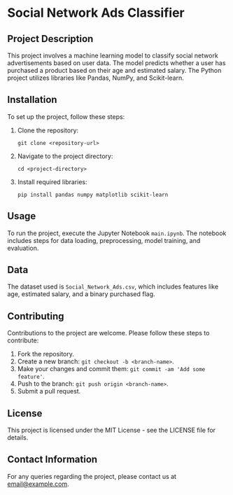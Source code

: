 
# Social Network Ads Classifier

## Project Description
This project involves a machine learning model to classify social network advertisements based on user data. The model predicts whether a user has purchased a product based on their age and estimated salary. The Python project utilizes libraries like Pandas, NumPy, and Scikit-learn.

## Installation
To set up the project, follow these steps:
1. Clone the repository:
   ```
   git clone <repository-url>
   ```
2. Navigate to the project directory:
   ```
   cd <project-directory>
   ```
3. Install required libraries:
   ```
   pip install pandas numpy matplotlib scikit-learn
   ```

## Usage
To run the project, execute the Jupyter Notebook `main.ipynb`. The notebook includes steps for data loading, preprocessing, model training, and evaluation.

## Data
The dataset used is `Social_Network_Ads.csv`, which includes features like age, estimated salary, and a binary purchased flag.

## Contributing
Contributions to the project are welcome. Please follow these steps to contribute:
1. Fork the repository.
2. Create a new branch: `git checkout -b <branch-name>`.
3. Make your changes and commit them: `git commit -am 'Add some feature'`.
4. Push to the branch: `git push origin <branch-name>`.
5. Submit a pull request.

## License
This project is licensed under the MIT License - see the LICENSE file for details.

## Contact Information
For any queries regarding the project, please contact us at <email@example.com>.
